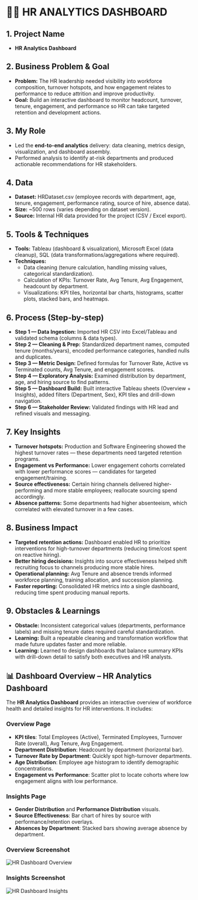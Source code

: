 # **🧑‍💼 HR ANALYTICS DASHBOARD**

## **1. Project Name**
- **HR Analytics Dashboard**

## **2. Business Problem & Goal**
- **Problem:** The HR leadership needed visibility into workforce composition, turnover hotspots, and how engagement relates to performance to reduce attrition and improve productivity.  
- **Goal:** Build an interactive dashboard to monitor headcount, turnover, tenure, engagement, and performance so HR can take targeted retention and development actions.

## **3. My Role**
- Led the **end-to-end analytics** delivery: data cleaning, metrics design, visualization, and dashboard assembly.  
- Performed analysis to identify at-risk departments and produced actionable recommendations for HR stakeholders.

## **4. Data**
- **Dataset:** HRDataset.csv (employee records with department, age, tenure, engagement, performance rating, source of hire, absence data).  
- **Size:** ~500 rows (varies depending on dataset version).  
- **Source:** Internal HR data provided for the project (CSV / Excel export).

## **5. Tools & Techniques**
- **Tools:** Tableau (dashboard & visualization), Microsoft Excel (data cleanup), SQL (data transformations/aggregations where required).  
- **Techniques:**  
  - Data cleaning (tenure calculation, handling missing values, categorical standardization).  
  - Calculation of KPIs: Turnover Rate, Avg Tenure, Avg Engagement, headcount by department.  
  - Visualizations: KPI tiles, horizontal bar charts, histograms, scatter plots, stacked bars, and heatmaps.

## **6. Process (Step-by-step)**
- **Step 1 — Data Ingestion:** Imported HR CSV into Excel/Tableau and validated schema (columns & data types).  
- **Step 2 — Cleaning & Prep:** Standardized department names, computed tenure (months/years), encoded performance categories, handled nulls and duplicates.  
- **Step 3 — Metric Design:** Defined formulas for Turnover Rate, Active vs Terminated counts, Avg Tenure, and engagement scores.  
- **Step 4 — Exploratory Analysis:** Examined distribution by department, age, and hiring source to find patterns.  
- **Step 5 — Dashboard Build:** Built interactive Tableau sheets (Overview + Insights), added filters (Department, Sex), KPI tiles and drill-down navigation.  
- **Step 6 — Stakeholder Review:** Validated findings with HR lead and refined visuals and messaging.

## **7. Key Insights**
- **Turnover hotspots:** Production and Software Engineering showed the highest turnover rates — these departments need targeted retention programs.  
- **Engagement vs Performance:** Lower engagement cohorts correlated with lower performance scores — candidates for targeted engagement/training.  
- **Source effectiveness:** Certain hiring channels delivered higher-performing and more stable employees; reallocate sourcing spend accordingly.  
- **Absence patterns:** Some departments had higher absenteeism, which correlated with elevated turnover in a few cases.

## **8. Business Impact**
- **Targeted retention actions:** Dashboard enabled HR to prioritize interventions for high-turnover departments (reducing time/cost spent on reactive hiring).  
- **Better hiring decisions:** Insights into source effectiveness helped shift recruiting focus to channels producing more stable hires.  
- **Operational planning:** Avg Tenure and absence trends informed workforce planning, training allocation, and succession planning.  
- **Faster reporting:** Consolidated HR metrics into a single dashboard, reducing time spent producing manual reports.

## **9. Obstacles & Learnings**
- **Obstacle:** Inconsistent categorical values (departments, performance labels) and missing tenure dates required careful standardization.  
- **Learning:** Built a repeatable cleaning and transformation workflow that made future updates faster and more reliable.  
- **Learning:** Learned to design dashboards that balance summary KPIs with drill-down detail to satisfy both executives and HR analysts.

## 📊 Dashboard Overview – HR Analytics Dashboard

The **HR Analytics Dashboard** provides an interactive overview of workforce health and detailed insights for HR interventions. It includes:

### Overview Page
- **KPI tiles**: Total Employees (Active), Terminated Employees, Turnover Rate (overall), Avg Tenure, Avg Engagement.  
- **Department Distribution**: Headcount by department (horizontal bar).  
- **Turnover Rate by Department**: Quickly spot high-turnover departments.  
- **Age Distribution**: Employee age histogram to identify demographic concentrations.  
- **Engagement vs Performance**: Scatter plot to locate cohorts where low engagement aligns with low performance.

### Insights Page
- **Gender Distribution** and **Performance Distribution** visuals.  
- **Source Effectiveness**: Bar chart of hires by source with performance/retention overlays.  
- **Absences by Department**: Stacked bars showing average absence by department.

### Overview Screenshot
![HR Dashboard Overview]()

### Insights Screenshot
![HR Dashboard Insights]()

